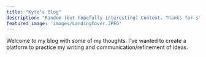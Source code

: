 ```yaml
---
title: "Kyle's Blog"
description: "Random (but hopefully interesting) Content. Thanks for stopping by!"
featured_image: 'images/LandingCover.JPEG'
---
```

Welcome to my blog with some of my thoughts. I've wanted to create a platform to practice my writing and communication/refinement of ideas.